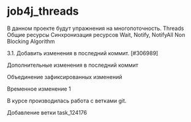 # job4j_threads

В данном проекте будут упражнения на многопоточность.
Threads
Общие ресурсы
Синхронизация ресурсов
Wait, Notify, NotifyAll
Non Blocking Algorithm

3.1. Добавить изменения в последний коммит. [#306989]

Дополнительные изменения в последний коммит

Объединение зафиксированных изменений

Временное изменение 1

В курсе производилась работа с ветками git.

Добавление ветки task_124176